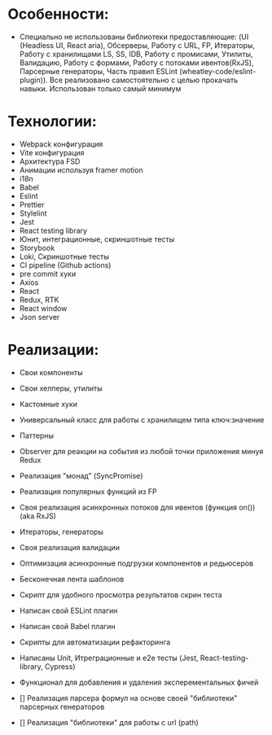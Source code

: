 # Особенности:

- Специально не использованы библиотеки предоставляющие:
  (UI (Headless UI, React aria), Обсерверы, Работу с URL, FP, Итераторы, Работу с хранилищами LS, SS, IDB,
  Работу с промисами, Утилиты, Валидацию, Работу с формами, Работу с потоками ивентов(RxJS),
  Парсерные генераторы, Часть правил ESLint (wheatley-code/eslint-plugin)).
  Все реализовано самостоятельно с целью прокачать навыки.
  Использован только самый минимум

# Технологии:

- Webpack конфигурация
- Vite конфигурация
- Архитектура FSD
- Анимации используя framer motion
- i18n
- Babel
- Eslint
- Prettier
- Stylelint
- Jest
- React testing library
- Юнит, интеграционные, скриншотные тесты
- Storybook
- Loki, Скриншотные тесты
- CI pipeline (Github actions)
- pre commit хуки
- Axios
- React
- Redux, RTK
- React window
- Json server

# Реализации:

- Свои компоненты
- Свои хелперы, утилиты
- Кастомные хуки
- Универсальный класс для работы с хранилищем типа ключ:значение
- Паттерны
- Observer для реакции на события из любой точки приложения минуя Redux
- Реализация "монад" (SyncPromise)
- Реализация популярных функций из FP
- Своя реализация асинхронных потоков для ивентов (функция on())(aka RxJS)
- Итераторы, генераторы
- Своя реализация валидации
- Оптимизация асинхронные подгрузки компонентов и редьюсеров
- Бесконечная лента шаблонов
- Скрипт для удобного просмотра результатов скрин теста
- Написан свой ESLint плагин
- Написан свой Babel плагин
- Скрипты для автоматизации рефакторинга
- Написаны Unit, Итреграционные и e2e тесты (Jest, React-testing-library, Cypress)
- Функционал для добавления и удаления эксперементальных фичей

- [] Реализация парсера формул на основе своей "библиотеки" парсерных генераторов
- [] Реализация "библиотеки" для работы с url (path)
